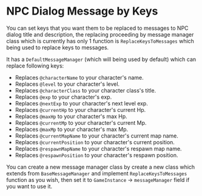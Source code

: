# NPC Dialog Message by Keys

You can set keys that you want them to be replaced to messages to NPC dialog title and description, the replacing proceeding by message manager class which is currently has only 1 function is `ReplaceKeysToMessages` which being used to replace keys to messages.

It has a `DefaultMessageManager` (which will being used by default) which can replace following keys:
- Replaces `@characterName` to your character's name.
- Replaces `@level` to your character's level.
- Replaces `@characterClass` to your character class's title.
- Replaces `@exp` to your character's exp.
- Replaces `@nextExp` to your character's next level exp.
- Replaces `@currentHp` to your character's current Hp.
- Replaces `@maxHp` to your character's max Hp.
- Replaces `@currentMp` to your character's current Mp.
- Replaces `@maxMp` to your character's max Mp.
- Replaces `@currentMapName` to your character's current map name.
- Replaces `@currentPosition` to your character's current position.
- Replaces `@respawnMapName` to your character's respawn map name.
- Replaces `@respawnPosition` to your character's respawn position.

You can create a new message manager class by create a new class which extends from `BaseMessageManager` and implement `ReplaceKeysToMessages` function as you wish, then set it to `GameInstance` -> `messageManager` field if you want to use it.